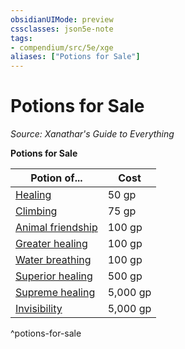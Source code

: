 ```yaml
---
obsidianUIMode: preview
cssclasses: json5e-note
tags:
- compendium/src/5e/xge
aliases: ["Potions for Sale"]
---
```

# Potions for Sale
*Source: Xanathar's Guide to Everything* 

**Potions for Sale**

| Potion of... | Cost |
|--------------|------|
| [Healing](/3-Mechanics/CLI/items/potion-of-healing.md) | 50 gp |
| [Climbing](/3-Mechanics/CLI/items/potion-of-climbing.md) | 75 gp |
| [Animal friendship](/3-Mechanics/CLI/items/potion-of-animal-friendship.md) | 100 gp |
| [Greater healing](/3-Mechanics/CLI/items/potion-of-greater-healing.md) | 100 gp |
| [Water breathing](/3-Mechanics/CLI/items/potion-of-water-breathing.md) | 100 gp |
| [Superior healing](/3-Mechanics/CLI/items/potion-of-superior-healing.md) | 500 gp |
| [Supreme healing](/3-Mechanics/CLI/items/potion-of-supreme-healing.md) | 5,000 gp |
| [Invisibility](/3-Mechanics/CLI/items/potion-of-invisibility.md) | 5,000 gp |
^potions-for-sale
